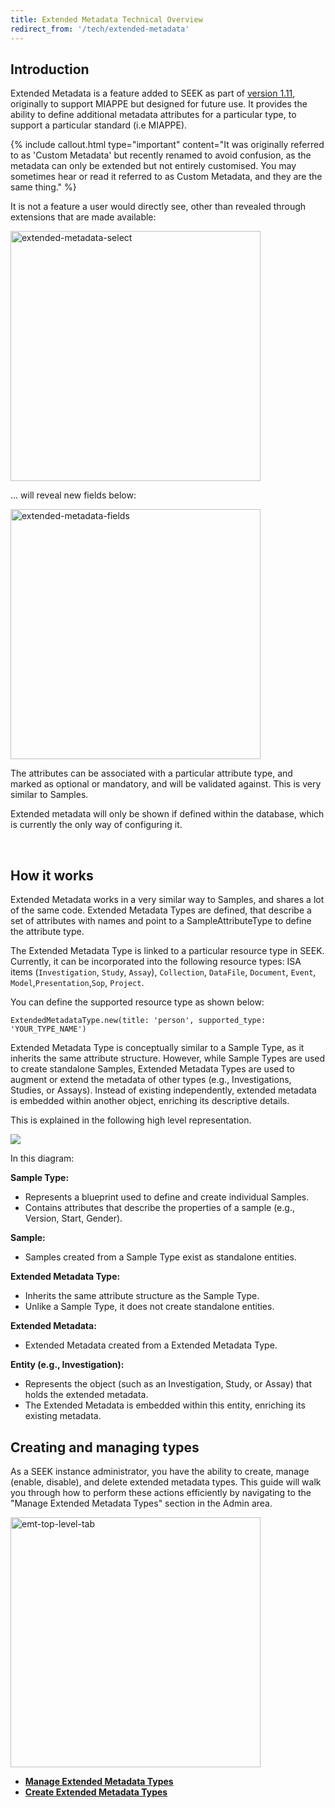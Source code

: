 ```yaml
---
title: Extended Metadata Technical Overview
redirect_from: '/tech/extended-metadata'
---
```


## Introduction

Extended Metadata is a feature added to SEEK as part of [version 1.11](/tech/releases/#version-1110), originally to support
MIAPPE but designed for future use.
It provides the ability to define additional metadata attributes for a particular type, to support a particular standard (i.e MIAPPE).

{% include callout.html type="important" content="It was originally referred to as 'Custom Metadata' but recently renamed to avoid confusion, as the metadata can only be extended but not entirely customised.
You may sometimes hear or read it referred to as Custom Metadata, and they are the same thing." %}

It is not a feature a user would directly see, other than revealed through extensions that are made available:


<img src="/images/user-guide/extended-metadata/extended-metadata-select.png" alt="extended-metadata-select" width="400">
<br>

... will reveal new fields below:

<img src="/images/user-guide/extended-metadata/extended-metadata-fields.png" alt="extended-metadata-fields" width="400">

The attributes can be associated with a particular attribute type, and marked as optional or mandatory, and will be validated against. This is very similar to Samples.

Extended metadata will only be shown if defined within the database, which is currently the only way of configuring it.

<br>

## How it works

Extended Metadata works in a very similar way to Samples, and shares a lot of the same code. Extended Metadata Types are defined, that describe a set of attributes with names
and point to a SampleAttributeType to define the attribute type.

The Extended Metadata Type is linked to a particular resource type in SEEK. Currently, it can be incorporated into the following resource types:
ISA items (`Investigation`, `Study`, `Assay`), `Collection`, `DataFile`, `Document`, `Event`, `Model`,`Presentation`,`Sop`, `Project`.

You can define the supported resource type as shown below:

```
ExtendedMetadataType.new(title: 'person', supported_type: 'YOUR_TYPE_NAME')
```

Extended Metadata Type is conceptually similar to a Sample Type, as it inherits the same attribute structure. However, while Sample Types are used to create standalone Samples, Extended Metadata Types are used to augment or extend the metadata of other types (e.g., Investigations, Studies, or Assays). 
Instead of existing independently, extended metadata is embedded within another object, enriching its descriptive details.

This is explained in the following high level representation. 

![](/images/user-guide/extended-metadata/high-level-arch.png)

In this diagram: 

**Sample Type:**

* Represents a blueprint used to define and create individual Samples.
* Contains attributes that describe the properties of a sample (e.g., Version, Start, Gender).

**Sample:**

* Samples created from a Sample Type exist as standalone entities.

**Extended Metadata Type:**

* Inherits the same attribute structure as the Sample Type.
* Unlike a Sample Type, it does not create standalone entities.

**Extended Metadata:**

* Extended Metadata created from a Extended Metadata Type.

**Entity (e.g., Investigation):**

* Represents the object (such as an Investigation, Study, or Assay) that holds the extended metadata.
* The Extended Metadata is embedded within this entity, enriching its existing metadata.


## Creating and managing types

As a SEEK instance administrator, you have the ability to create, manage (enable, disable), and delete extended metadata types. This guide will walk you through how to perform these actions efficiently by navigating to the "Manage Extended Metadata Types" section in the Admin area.

<img src="/images/user-guide/extended-metadata/emt-management.png" alt="emt-top-level-tab" width="400">



* **[Manage Extended Metadata Types](manage-extended-metadata-type)**
* **[Create Extended Metadata Types](create-extended-metadata-type)**

